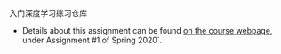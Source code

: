 入门深度学习练习仓库

- Details about this assignment can be found [on the course webpage](http://cs231n.github.io/), under Assignment #1 of Spring 2020`.
